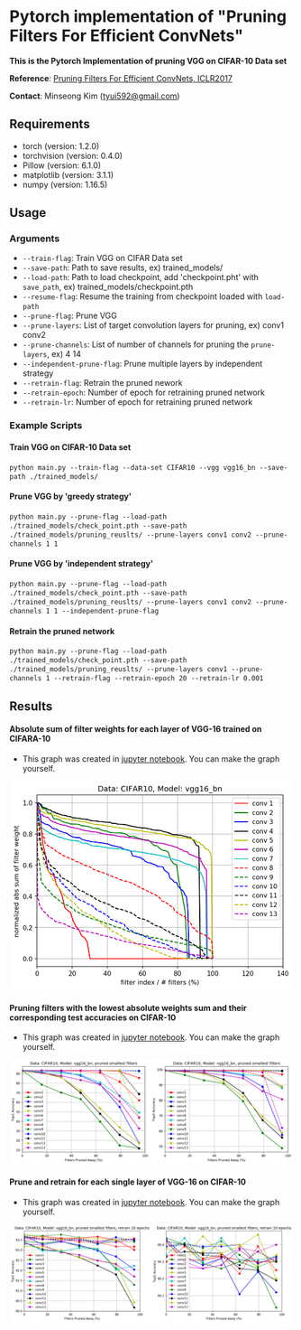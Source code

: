 Pytorch implementation of "Pruning Filters For Efficient ConvNets"
==
**This is the Pytorch Implementation of pruning VGG on CIFAR-10 Data set**

**Reference**: [Pruning Filters For Efficient ConvNets, ICLR2017](https://arxiv.org/abs/1608.08710)

**Contact**: Minseong Kim (tyui592@gmail.com)


Requirements
--
* torch (version: 1.2.0)
* torchvision (version: 0.4.0)
* Pillow (version: 6.1.0)
* matplotlib (version: 3.1.1)
* numpy (version: 1.16.5)

Usage
--

### Arguments
* `--train-flag`: Train VGG on CIFAR Data set
* `--save-path`: Path to save results, ex) trained_models/
* `--load-path`: Path to load checkpoint, add 'checkpoint.pht' with `save_path`, ex) trained_models/checkpoint.pth
* `--resume-flag`: Resume the training from checkpoint loaded with `load-path`
* `--prune-flag`: Prune VGG
* `--prune-layers`: List of target convolution layers for pruning, ex) conv1 conv2
* `--prune-channels`: List of number of channels for pruning the `prune-layers`, ex) 4 14
* `--independent-prune-flag`: Prune multiple layers by independent strategy
* `--retrain-flag`: Retrain the pruned nework
* `--retrain-epoch`: Number of epoch for retraining pruned network
* `--retrain-lr`: Number of epoch for retraining pruned network

### Example Scripts

#### Train VGG on CIFAR-10 Data set
```
python main.py --train-flag --data-set CIFAR10 --vgg vgg16_bn --save-path ./trained_models/
```

#### Prune VGG by 'greedy strategy'
```
python main.py --prune-flag --load-path ./trained_models/check_point.pth --save-path ./trained_models/pruning_reuslts/ --prune-layers conv1 conv2 --prune-channels 1 1 
```

#### Prune VGG by 'independent strategy'
```
python main.py --prune-flag --load-path ./trained_models/check_point.pth --save-path ./trained_models/pruning_reuslts/ --prune-layers conv1 conv2 --prune-channels 1 1 --independent-prune-flag
```

#### Retrain the pruned network
```
python main.py --prune-flag --load-path ./trained_models/check_point.pth --save-path ./trained_models/pruning_reuslts/ --prune-layers conv1 --prune-channels 1 --retrain-flag --retrain-epoch 20 --retrain-lr 0.001
```

Results
--

#### Absolute sum of filter weights for each layer of VGG-16 trained on CIFARA-10
* This graph was created in [jupyter notebook](https://github.com/tyui592/notepad/blob/master/pruning_filters_for_efficient_convets/prune_filter_for_efficient_convnets.ipynb). You can make the graph yourself.

![figure1](./imgs/figure1.png)

#### Pruning filters with the lowest absolute weights sum and their corresponding test accuracies on CIFAR-10
* This graph was created in [jupyter notebook](https://github.com/tyui592/notepad/blob/master/pruning_filters_for_efficient_convets/prune_filter_for_efficient_convnets.ipynb). You can make the graph yourself.

![figure2](./imgs/figure2.png)

#### Prune and retrain for each single layer of VGG-16 on CIFAR-10
* This graph was created in [jupyter notebook](https://github.com/tyui592/notepad/blob/master/pruning_filters_for_efficient_convets/prune_filter_for_efficient_convnets.ipynb). You can make the graph yourself.

![figure3](./imgs/figure3.png)

